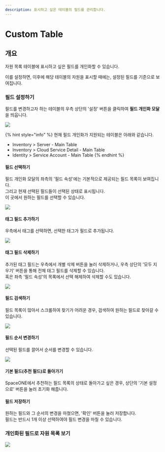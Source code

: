 ```yaml
---
description: 표시하고 싶은 테이블의 필드를 관리합니다.
---
```


# Custom Table

## 개요

자원 목록 테이블에 표시하고 싶은 필드를 개인화할 수 있습니다. 

이를 설정하면, 이후에 해당 테이블의 자원을 표시할 때에는, 설정된 필드를 기준으로 보여집니다.

### 필드 설정하기

필드를 변경하고자 하는 테이블의 우측 상단의 '설정' 버튼을 클릭하여 **필드 개인화 모달**을 띄웁니다.

![](../.gitbook/assets/01_server_page.png)

{% hint style="info" %}
현재 필드 개인화가 지원되는 테이블은 아래와 같습니다.

* Inventory &gt; Server - Main Table
* Inventory &gt; Cloud Service Detail - Main Table 
* Identity &gt; Service Account - Main Table
{% endhint %}

#### 필드 선택하기

필드 개인화 모달의 좌측의 '필드 속성'에는 기본적으로 제공되는 필드 목록이 보여집니다.   
그리고 현재 선택된 필드들이 선택된 상태로 표시됩니다.   
이 곳에서 원하는 필드를 선택할 수 있습니다.

![](../.gitbook/assets/02_field_select.png)

#### 태그 필드 추가하기

우측에서 태그를 선택하면, 선택한 태그가 필드로 추가됩니다.

![](../.gitbook/assets/03_add_tag_field.png)

#### 태그 필드 삭제하기

추가된 태그 필드는 우측에서 개별 삭제 버튼을 눌러 삭제하거나, 우측 상단의 '모두 지우기' 버튼을 통해 전체 태그 필드를 삭제할 수 있습니다.  
혹은 좌측 '필드 속성'의 목록에서 선택 해제하여 삭제할 수도 있습니다.

![](../.gitbook/assets/04_delete_tag_field.png)

#### 필드 검색하기

필드 목록이 많아서 스크롤하여 찾기가 어려운 경우, 검색하여 원하는 필드로 찾아갈 수 있습니다.

![](../.gitbook/assets/05_field_search.png)

#### 필드 순서 변경하기

선택된 필드를 끌어서 순서를 변경할 수 있습니다.

![](../.gitbook/assets/06_field_drag.png)

#### 기본 필드\(추천 필드\)로 돌아가기

SpaceONE에서 추천하는 필드 목록의 상태로 돌아가고 싶은 경우, 상단의 '기본 설정으로' 버튼을 눌러 초기화 해줍니다.

#### 필드 저장하기

원하는 필드와 그 순서의 변경을 마쳤으면, '확인' 버튼을 눌러 저장합니다.  
필드는 반드시 1개 이상 선택하여야 필드 변경을 마칠 수 있습니다.

### 개인화된 필드로 자원 목록 보기

![](../.gitbook/assets/07_server_page_after_custom.png)

